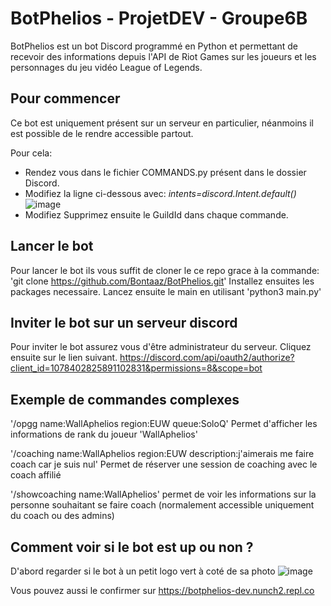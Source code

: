 # BotPhelios - ProjetDEV - Groupe6B

BotPhelios est un bot Discord programmé en Python et permettant de recevoir des informations depuis l'API de Riot Games sur les joueurs et les personnages du jeu vidéo League of Legends.

## Pour commencer
Ce bot est uniquement présent sur un serveur en particulier, néanmoins il est possible de le rendre accessible partout.

Pour cela:
  * Rendez vous dans le fichier COMMANDS.py présent dans le dossier Discord.
  * Modifiez la ligne ci-dessous avec: 
           <i> intents=discord.Intent.default() </i>
![image](https://user-images.githubusercontent.com/98102389/233601065-babbe2b5-e26a-413e-93d1-f43b4423ac91.png)
  * Modifiez Supprimez ensuite le GuildId dans chaque commande.

## Lancer le bot
Pour lancer le bot ils vous suffit de cloner le ce repo grace à la commande: 'git clone https://github.com/Bontaaz/BotPhelios.git'
Installez ensuites les packages necessaire.
Lancez ensuite le main en utilisant 'python3 main.py'

## Inviter le bot sur un serveur discord
Pour inviter le bot assurez vous d'être administrateur du serveur. Cliquez ensuite sur le lien suivant.
https://discord.com/api/oauth2/authorize?client_id=1078402825891102831&permissions=8&scope=bot

## Exemple de commandes complexes
'/opgg name:WallAphelios region:EUW queue:SoloQ'
Permet d'afficher les informations de rank du joueur 'WallAphelios'

'/coaching name:WallAphelios region:EUW description:j'aimerais me faire coach car je suis nul'
Permet de réserver une session de coaching avec le coach affilié

'/showcoaching name:WallAphelios'
permet de voir les informations sur la personne souhaitant se faire coach (normalement accessible uniquement du coach ou des admins)

## Comment voir si le bot est up ou non ?
D'abord regarder si le bot à un petit logo vert à coté de sa photo
![image](https://user-images.githubusercontent.com/98102389/233603491-db131a9e-0761-4910-8542-3f8f1cb0a741.png)

Vous pouvez aussi le confirmer sur
https://botphelios-dev.nunch2.repl.co

